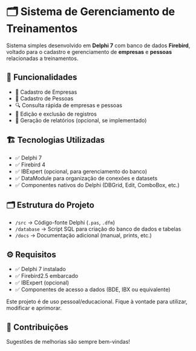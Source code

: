 # 🗂️ Sistema de Gerenciamento de Treinamentos

Sistema simples desenvolvido em **Delphi 7** com banco de dados **Firebird**, voltado para o cadastro e gerenciamento de **empresas** e **pessoas** relacionadas a treinamentos.

## 🚀 Funcionalidades

- 🏢 Cadastro de Empresas
- 👤 Cadastro de Pessoas
- 🔍 Consulta rápida de empresas e pessoas
- 📝 Edição e exclusão de registros
- 📑 Geração de relatórios (opcional, se implementado)

## 🏗️ Tecnologias Utilizadas

- ✅ Delphi 7
- ✅ Firebird 4
- ✅ IBExpert (opcional, para gerenciamento do banco)
- ✅ DataModule para organização de conexões e datasets
- ✅ Componentes nativos do Delphi (DBGrid, Edit, ComboBox, etc.)

## 🗂️ Estrutura do Projeto

- `/src` → Código-fonte Delphi (`.pas`, `.dfm`)
- `/database` → Script SQL para criação do banco de dados e tabelas
- `/docs` → Documentação adicional (manual, prints, etc.)

## ⚙️ Requisitos

- ✅ Delphi 7 instalado
- ✅ Firebird2.5 embarcado
- ✅ IBExpert (opcional)
- ✅ Componentes de acesso a dados (BDE, IBX ou equivalente)


Este projeto é de uso pessoal/educacional. Fique à vontade para utilizar, modificar e aprimorar.

## 🤝 Contribuições

Sugestões de melhorias são sempre bem-vindas!

